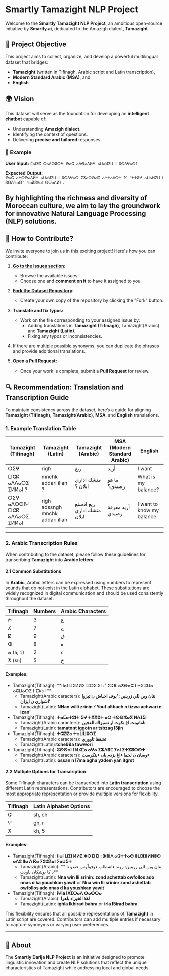# Smartly Tamazight NLP Project

Welcome to the **Smartly Tamazight NLP Project**, an ambitious open-source initiative by **Smartly.ai**, dedicated to the Amazigh dialect, **Tamazight**.

## 📌 Project Objective

This project aims to collect, organize, and develop a powerful multilingual dataset that bridges:

- **Tamazight** (written in Tifinagh, Arabic script and Latin transcription),
- **Modern Standard Arabic (MSA)**, and
- **English**

## 🌍 Vision

This dataset will serve as the foundation for developing an **intelligent chatbot** capable of:

- Understanding **Amazigh dialect**.
- Identifying the context of questions.
- Delivering **precise and tailored** responses.
### 🌟 Example
**User Input:**
`ⵎⴰⵏⵉⴽ ⵔⴰⴷⵙⴽⵔⵖ ⴱⴰⵛ ⴰⴷⴱⴰⴷⵍⵖ ⴰⵡⴰⵍⵉⵡ ⵏ ⵓⵙⴷⵖⴰⵙ?`

**Expected Output:**  
`ⴱⴰⵛ ⴰⵜⵙⴱⴰⴷⵍⵜ ⴰⵡⴰⵍⵉⵡ ⵏ ⵓⵙⴷⵖⴰⵙ ⵉⵅⴰⵙⵙⴰⴽ ⴰⵜⵜⴰⴷⵔⵜ ⴼ 'ⵜⵜⵓⵖ ⴰⵡⴰⵍⵉⵡ ⵏ ⵓⵙⴷⵖⴰⵙ' ⵖⴰⴽⵓⴷⴰⵏ ⵙⴱⴰⴷⵍⵜ.`

By highlighting the richness and diversity of Moroccan culture, we aim to lay the groundwork for innovative **Natural Language Processing (NLP)** solutions.
---
## 🤝 How to Contribute?

We invite everyone to join us in this exciting project! Here's how you can contribute:

1. **[Go to the Issues section](https://github.com/SmartlyAI/Tamazight_dataset/issues):**
   - Browse the available issues.
   - Choose one and **comment on it** to have it assigned to you.

2. **[Fork the Dataset Repository](https://github.com/SmartlyAI/Tamazight_dataset):**
   - Create your own copy of the repository by clicking the "Fork" button.

3. **Translate and fix typos:**
   - Work on the file corresponding to your assigned issue by:
     - Adding translations in **Tamazight (Tifinagh)**, Tamazight(Arabic) and **Tamazight (Latin)**.
     - Fixing any typos or inconsistencies.

4. If there are multiple possible synonyms, you can duplicate the phrases and provide additional translations.
5. **Open a Pull Request:**
   - Once your work is complete, submit a **Pull Request** for review.

## 🔍 Recommendation: Translation and Transcription Guide

To maintain consistency across the dataset, here’s a guide for aligning **Tamazight (Tifinagh)**, **Tamazight(Arabic)**, **MSA**, and **English** translations.

### 1. Example Translation Table

| **Tamazight (Tifinagh)**      | **Tamazight (Latin)**  | **Tamazight (Arabic)**  | **MSA (Modern Standard Arabic)** | **English**   |
|---------------------------|----------------------|----------------------|-----------------------------------|---------------|
| ⵔⵉⵖ                      | righ             |  ريغ            | أريد                              | I want        |
| ⵎⵏⵛⴽ ⴰⴷⴷⴰⵔⵉ ⵉⵍⵍⴰⵏ ?      | mnchk addari illan ? | منشك اداري ايلان ؟  | ما هو رصيدي؟                    | What is my balance? |
| ⵔⵉⵖ  ⴰⴷⵙⵙⵏⵖ ⵎⵏⵛⴽ ⴰⴷⴷⴰⵔⵉ ⵉⵍⵍⴰⵏ     | righ adssngh mnchk addari illan |   ريغ ادسنغ منشك اداري ايلان |  أريد معرفة رصيدي                  | I want to know my balance |

---

### 2. Arabic Transcription Rules

When contributing to the dataset, please follow these guidelines for transcribing **Tamazight** into **Arabic letters**:

#### 2.1 Common Substitutions

In **Arabic**, Arabic letters can be expressed using numbers to represent sounds that do not exist in the Latin alphabet. These substitutions are widely recognized in digital communication and should be used consistently throughout the dataset.

| **Tifinagh** | **Numbers** | **Arabic Characters** |  
|------------------------|-----------------------|------------------------|
| ⵄ                      | 3                    | ع                      |
| ⵃ                      | 7                    | ح                      |
| ⵇ                      | 9                    | ق                      |
| ⵀ                      | 8                    | ه                     |
| ⴰ (`a`, `i`)           | 2                    | ء                  |
| ⵅ (`kh`)               | 5                    | خ                      |

#### Examples:
- Tamazight(Tifinagh): **ⵏⵏⴰⵏ ⵡⵉⵍⵍⵉ ⵣⵔⵉⵏⵉⵏ :" ⵢⵓⴼ ⴰⵅⴱⴰⵛ ⵏ ⵜⵉⵣⵡⴰ ⴰⵛⵡⴰⵔⵉ ⵏ ⵉⵣⴰⵏ **  
  - Tamazight(Arabic caracters): **ننان وين للي زرينين: 'يوف اخباش ن تيزوا اشواري ن ايزان'**
  - Tamazight(Latin): **NNan willi zrinin :'Youf a5bach n tizwa achwari n izan'**
- Tamazight(Tifinagh): **ⵜⴰⵎⴰⵜⵓⵏⵜ ⵉⵖ ⵜⴳⴳⵓⵜ ⴰⵔ ⵜⵙⴱⵣⴰⴳ ⵍⵄⵊⵉⵏ**  
  - Tamazight(Arabic caracters): **تاماتونت اغ تكوت ار تسبزاك العجين**
  - Tamazight(Latin): **tamatont iggotn ar tsbzag l3jin**
- Tamazight(Tifinagh): **ⵜⵛⵇⵇⴰ ⵜⴰⵡⵡⵓⵔⵉ**  
  - Tamazight(Arabic caracters): **تشققا تاووري**
  - Tamazight(Latin):**tche99a tawwori**
- Tamazight(Tifinagh): **ⵓⵙⵙⴰⵏ ⵏ ⵍⵃⵎⴰ ⴰⵖⴰ ⵉⵣⴷⴻⵎ ⵢⴰⵏ ⵉⵜⴳⴻⵔⵙⵜ**
  - Tamazight(Arabic caracters): **ءوسان ن لحما ءاغ يزدم يان ءيتكرست**
  - Tamazight(Latin): **ossan n l7ma agha yzdem yan itgrst**


#### 2.2 Multiple Options for Transcription

Some Tifinagh characters can be transcribed into **Latin transcription** using different Latin representations. Contributors are encouraged to choose the most appropriate representation or provide multiple versions for flexibility. 

| **Tifinagh** | **Latin Alphabet Options** |  
|------------------------|---------------------------|
| ⵛ                       | sh, ch                   |
| ⵖ                       | gh, r                    |
| ⵅ                       | kh, 5                    |

#### Examples:

- Tamazight(Tifinagh): **ⵏⵏⴰⵏ ⵡⵉⵏ ⵍⵍⵉ ⵣⵔⵉⵏⵉⵏ : ⵣⵓⵏⴷ ⴰⵛⵜⵜⴰⴱ ⵓⵡⴼⵓⵍⵍⵓⵙ ⴰⴷⵓ ⵏⵏⴰ ⴷ ⴽⴰ ⵢⵓⵛⴽⴰⵏ ⵢⴰⵡⵉⵜ**
  - Tamazight(Arabic): ** ننان وين للي زرينين: زوند ءاشطاب ءوفولّوس ءضو نا د كا يوشكان ياويت**
  - Tamazight(Latin): **Nna win lli srinin: zond achettab owfollos ado nnas d ka youchkan yawit** or **Nna win lli srinin: zond ashettab owfollos ado nnas d ka youshkan yawit**
- Tamazight(Tifinagh): **iⵖla lⵅⵉⵔⴰⴷ ⴱⴰⵀⵔⴰ**
  - Tamazight(Arabic): **اغلا الخيراد باهرا**
  - Tamazight(Latin): **ighla lkhirad bahra** or **irla l5irad bahra**

This flexibility ensures that all possible representations of **Tamazight** in Latin script are covered. Contributors can add multiple entries if necessary to capture synonyms or varying user preferences.


---
## 🚀 About

The **Smartly Darija NLP Project** is an initiative designed to promote linguistic innovation and create NLP solutions that reflect the unique characteristics of Tamazight while addressing local and global needs.
